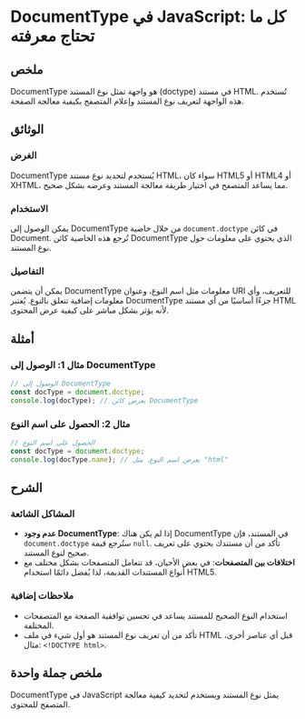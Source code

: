 <!--
Meta Description: # DocumentType في JavaScript: كل ما تحتاج معرفته ## ملخص DocumentType هو واجهة تمثل نوع المستند (doctype) في مستند HTML. تُستخدم هذه الواجهة لتعريف نو...
Meta Keywords: documenttype, doctype, المستند, نوع, html
-->

# DocumentType في JavaScript: كل ما تحتاج معرفته

## ملخص
DocumentType هو واجهة تمثل نوع المستند (doctype) في مستند HTML. تُستخدم هذه الواجهة لتعريف نوع المستند وإعلام المتصفح بكيفية معالجة الصفحة.

## الوثائق
### الغرض
DocumentType يُستخدم لتحديد نوع مستند HTML، سواء كان HTML5 أو HTML4 أو XHTML، مما يساعد المتصفح في اختيار طريقة معالجة المستند وعرضه بشكل صحيح.

### الاستخدام
يمكن الوصول إلى DocumentType من خلال خاصية `document.doctype` في كائن Document. تُرجع هذه الخاصية كائن DocumentType الذي يحتوي على معلومات حول نوع المستند.

### التفاصيل
يمكن أن يتضمن DocumentType معلومات مثل اسم النوع، وعنوان URI للتعريف، وأي معلومات إضافية تتعلق بالنوع. يُعتبر DocumentType جزءًا أساسيًا من أي مستند HTML لأنه يؤثر بشكل مباشر على كيفية عرض المحتوى.

## أمثلة

### مثال 1: الوصول إلى DocumentType
```javascript
// الوصول إلى DocumentType
const docType = document.doctype;
console.log(docType); // يعرض كائن DocumentType
```

### مثال 2: الحصول على اسم النوع
```javascript
// الحصول على اسم النوع
const docType = document.doctype;
console.log(docType.name); // يعرض اسم النوع، مثل "html"
```

## الشرح
### المشاكل الشائعة
- **عدم وجود DocumentType**: إذا لم يكن هناك DocumentType في المستند، فإن `document.doctype` ستُرجع قيمة `null`. تأكد من أن مستندك يحتوي على تعريف صحيح لنوع المستند.
- **اختلافات بين المتصفحات**: في بعض الأحيان، قد تتعامل المتصفحات بشكل مختلف مع أنواع المستندات القديمة، لذا يُفضل دائمًا استخدام HTML5.

### ملاحظات إضافية
- استخدام النوع الصحيح للمستند يساعد في تحسين توافقية الصفحة مع المتصفحات المختلفة.
- تأكد من أن تعريف نوع المستند هو أول شيء في ملف HTML قبل أي عناصر أخرى، مثال: `<!DOCTYPE html>`.

## ملخص جملة واحدة
DocumentType في JavaScript يمثل نوع المستند ويستخدم لتحديد كيفية معالجة المتصفح للمحتوى.